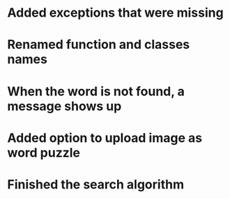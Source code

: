 # Added exceptions that were missing
# Renamed function and classes names
# When the word is not found, a message shows up
# Added option to upload image as word puzzle
# Finished the search algorithm

